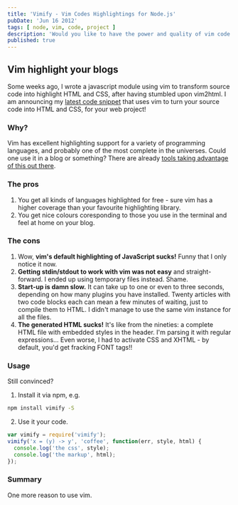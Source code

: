 ```yaml
---
title: 'Vimify - Vim Codes Highlightings for Node.js'
pubDate: 'Jun 16 2012'
tags: [ node, vim, code, project ]
description: 'Would you like to have the power and quality of vim code highlighting available to your node.js project, blog or website? Read on.'
published: true
---
```



## Vim highlight your blogs

Some weeks ago, I wrote a javascript module using vim to transform source
code into highlight HTML and CSS, after having stumbled upon vim2html.
I am announcing my
<a href="https://strathausen.github.com/vimify" title="Vimify on Github">latest code snippet</a>
that uses vim to turn your source code into HTML and CSS, for your web project!

### Why?

Vim has excellent highlighting support for a variety of programming languages,
and probably one of the most complete in the universes.
Could one use it in a blog or something?
There are already <a href="https://github.com/jmcantrell/vim2html" title="vim2html">tools taking advantage of this out there</a>.

### The pros

1. You get all kinds of languages highlighted for free - sure vim has a
higher coverage than your favourite highlighting library.
2. You get nice colours coresponding to those you use in the terminal
and feel at home on your blog.

### The cons

1. Wow, __vim's default highlighting of JavaScript sucks!__
Funny that I only notice it now.
1. __Getting stdin/stdout to work with vim was not easy__ and straight-forward.
I ended up using temporary files instead.
Shame.
1. __Start-up is damn slow.__
It can take up to one or even to three seconds, depending on how many plugins you have installed.
Twenty articles with two code blocks each can mean a few minutes of waiting,
just to compile them to HTML.
I didn't manage to use the same vim instance for all the files.
1. __The generated HTML sucks!__ It's like from the nineties:
a complete HTML file with embedded styles in the header.
I'm parsing it with regular expressions...
Even worse, I had to activate CSS and XHTML -
by default, you'd get fracking FONT tags!!

### Usage

Still convinced?

1. Install it via npm, e.g.

  ``` bash
  npm install vimify -S
  ```

2. Use it your code.

  ``` js
  var vimify = require('vimify');
  vimify('x = (y) -> y', 'coffee', function(err, style, html) {
    console.log('the css', style);
    console.log('the markup', html);
  });
  ```

### Summary

One more reason to use vim.

